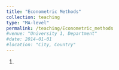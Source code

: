 ```yaml
---
title: "Econometric Methods"
collection: teaching
type: "MA-level"
permalink: /teaching/Econometric_methods
#venue: "University 1, Department"
#date: 2014-01-01
#location: "City, Country"
---
```


1. 